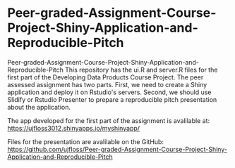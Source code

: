 # Peer-graded-Assignment-Course-Project-Shiny-Application-and-Reproducible-Pitch
Peer-graded-Assignment-Course-Project-Shiny-Application-and-Reproducible-Pitch  This repository has the ui.R and server.R files for the first part of the Developing Data Products Course Project. The peer assessed assignment has two parts. First, we need to create a Shiny application and deploy it on Rstudio's servers. Second, we should use Slidify or Rstudio Presenter to prepare a reproducible pitch presentation about the application.  

The app developed for the first part of the assignment is avalilable at: https://ujfloss3012.shinyapps.io/myshinyapp/

Files for the presentation are avalilable on the GitHub: https://github.com/ujfloss/Peer-graded-Assignment-Course-Project-Shiny-Application-and-Reproducible-Pitch
